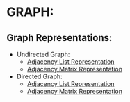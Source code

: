 # GRAPH:

## Graph Representations:
* Undirected Graph:
    * [Adjacency List Representation]()
    * [Adjacency Matrix Representation]()
* Directed Graph:
    * [Adjacency List Representation]()
    * [Adjacency Matrix Representation]()
